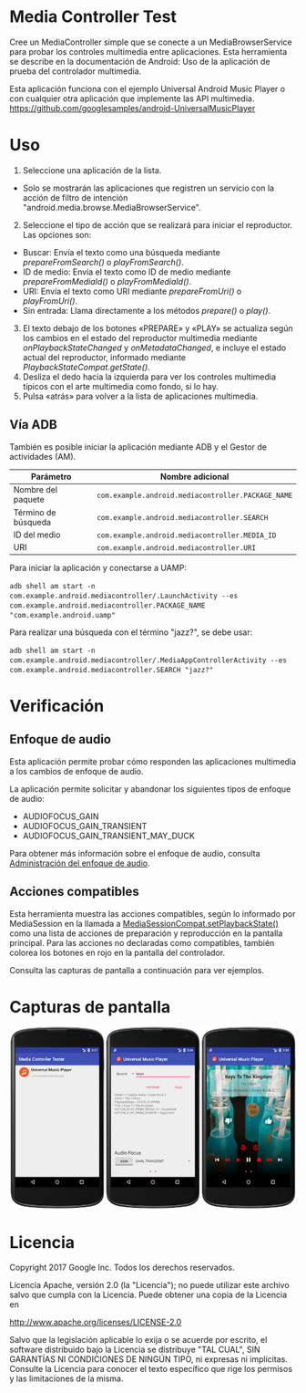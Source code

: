 Media Controller Test
=====================
Cree un MediaController simple que se conecte a un MediaBrowserService para probar los controles multimedia entre aplicaciones. Esta herramienta se describe en la documentación de Android: Uso de la aplicación de prueba del controlador multimedia.

Esta aplicación funciona con el ejemplo Universal Android Music Player o con cualquier otra aplicación que implemente las API multimedia. https://github.com/googlesamples/android-UniversalMusicPlayer


Uso
=====

1. Seleccione una aplicación de la lista.
* Solo se mostrarán las aplicaciones que registren un servicio con la acción de filtro de intención "android.media.browse.MediaBrowserService".
2. Seleccione el tipo de acción que se realizará para iniciar el reproductor. Las opciones son:
* Buscar: Envía el texto como una búsqueda mediante _prepareFromSearch()_ o _playFromSearch()_.
* ID de medio: Envía el texto como ID de medio mediante _prepareFromMediaId()_ o _playFromMediaId()_.
* URI: Envía el texto como URI mediante _prepareFromUri()_ o _playFromUri()_.
* Sin entrada: Llama directamente a los métodos _prepare()_ o _play()_.
3. El texto debajo de los botones «PREPARE» y «PLAY» se actualiza según los cambios en el estado del reproductor multimedia mediante _onPlaybackStateChanged_ y _onMetadataChanged_, e incluye el estado actual del reproductor, informado mediante _PlaybackStateCompat.getState()_.
4. Desliza el dedo hacia la izquierda para ver los controles multimedia típicos con el arte multimedia como fondo, si lo hay.
5. Pulsa «atrás» para volver a la lista de aplicaciones multimedia.

Vía ADB
-------

También es posible iniciar la aplicación mediante ADB y el Gestor de actividades (AM).

Parámetro | Nombre adicional
----------|-----------
Nombre del paquete | `com.example.android.mediacontroller.PACKAGE_NAME`
Término de búsqueda | `com.example.android.mediacontroller.SEARCH`
ID del medio | `com.example.android.mediacontroller.MEDIA_ID`
URI | `com.example.android.mediacontroller.URI`

Para iniciar la aplicación y conectarse a UAMP:

`adb shell am start -n com.example.android.mediacontroller/.LaunchActivity --es com.example.android.mediacontroller.PACKAGE_NAME "com.example.android.uamp"`

Para realizar una búsqueda con el término "jazz?", se debe usar:

`adb shell am start -n com.example.android.mediacontroller/.MediaAppControllerActivity --es com.example.android.mediacontroller.SEARCH "jazz?"`

Verificación
============

Enfoque de audio
-----------

Esta aplicación permite probar cómo responden las aplicaciones multimedia a los cambios de enfoque de audio.

La aplicación permite solicitar y abandonar los siguientes tipos de enfoque de audio:
* AUDIOFOCUS_GAIN
* AUDIOFOCUS_GAIN_TRANSIENT
* AUDIOFOCUS_GAIN_TRANSIENT_MAY_DUCK

Para obtener más información sobre el enfoque de audio, consulta
[Administración del enfoque de audio](https://developer.android.com/guide/topics/media-apps/audio-focus.html).

Acciones compatibles
-----------------

Esta herramienta muestra las acciones compatibles, según lo informado por MediaSession en la llamada a
[MediaSessionCompat.setPlaybackState()](https://developer.android.com/reference/android/support/v4/media/session/MediaSessionCompat.html#setPlaybackState(android.support.v4.media.session.PlaybackStateCompat))
como una lista de acciones de preparación y reproducción en la pantalla principal. Para las acciones no declaradas como compatibles, también colorea los botones en rojo en la pantalla del controlador.

Consulta las capturas de pantalla a continuación para ver ejemplos.

Capturas de pantalla
===========

![](screenshots/screenshots.png "Controles, URIs, Reproducción")

Licencia
=======

Copyright 2017 Google Inc. Todos los derechos reservados.

Licencia Apache, versión 2.0 (la "Licencia");
no puede utilizar este archivo salvo que cumpla con la Licencia.
Puede obtener una copia de la Licencia en

http://www.apache.org/licenses/LICENSE-2.0

Salvo que la legislación aplicable lo exija o se acuerde por escrito, el software distribuido bajo la Licencia se distribuye "TAL CUAL",
SIN GARANTÍAS NI CONDICIONES DE NINGÚN TIPO, ni expresas ni implícitas.
Consulte la Licencia para conocer el texto específico que rige los permisos y las limitaciones de la misma.
